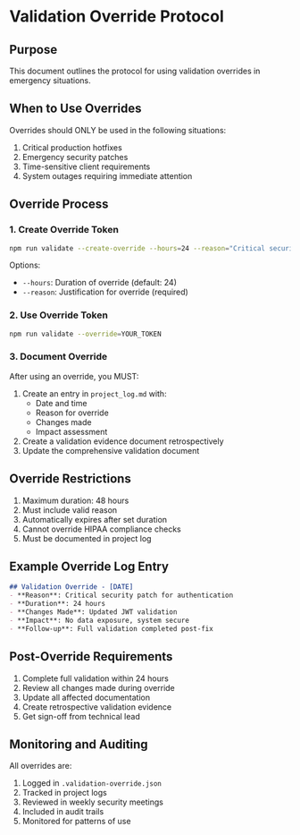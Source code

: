 # Validation Override Protocol

## Purpose
This document outlines the protocol for using validation overrides in emergency situations.

## When to Use Overrides
Overrides should ONLY be used in the following situations:
1. Critical production hotfixes
2. Emergency security patches
3. Time-sensitive client requirements
4. System outages requiring immediate attention

## Override Process

### 1. Create Override Token
```bash
npm run validate --create-override --hours=24 --reason="Critical security patch"
```

Options:
- `--hours`: Duration of override (default: 24)
- `--reason`: Justification for override (required)

### 2. Use Override Token
```bash
npm run validate --override=YOUR_TOKEN
```

### 3. Document Override
After using an override, you MUST:
1. Create an entry in `project_log.md` with:
   - Date and time
   - Reason for override
   - Changes made
   - Impact assessment
2. Create a validation evidence document retrospectively
3. Update the comprehensive validation document

## Override Restrictions
1. Maximum duration: 48 hours
2. Must include valid reason
3. Automatically expires after set duration
4. Cannot override HIPAA compliance checks
5. Must be documented in project log

## Example Override Log Entry
```markdown
## Validation Override - [DATE]
- **Reason**: Critical security patch for authentication
- **Duration**: 24 hours
- **Changes Made**: Updated JWT validation
- **Impact**: No data exposure, system secure
- **Follow-up**: Full validation completed post-fix
```

## Post-Override Requirements
1. Complete full validation within 24 hours
2. Review all changes made during override
3. Update all affected documentation
4. Create retrospective validation evidence
5. Get sign-off from technical lead

## Monitoring and Auditing
All overrides are:
1. Logged in `.validation-override.json`
2. Tracked in project logs
3. Reviewed in weekly security meetings
4. Included in audit trails
5. Monitored for patterns of use
